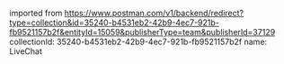 imported from https://www.postman.com/v1/backend/redirect?type=collection&id=35240-b4531eb2-42b9-4ec7-921b-fb9521157b2f&entityId=15059&publisherType=team&publisherId=37129
collectionId: 35240-b4531eb2-42b9-4ec7-921b-fb9521157b2f
name: LiveChat
